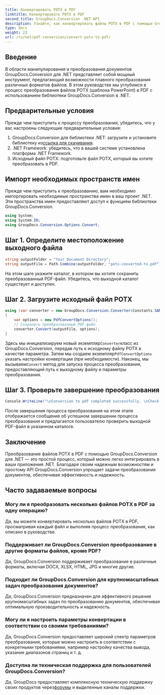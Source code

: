 ```yaml
---
title: Конвертировать POTX в PDF
linktitle: Конвертировать POTX в PDF
second_title: GroupDocs.Conversion .NET API
description: Узнайте, как конвертировать файлы POTX в PDF с помощью GroupDocs.Conversion для .NET. Следуйте этому пошаговому руководству для беспрепятственного преобразования документов.
type: docs
weight: 23
url: /ru/net/pdf-conversion/convert-potx-to-pdf/
---
```

## Введение
В области манипулирования и преобразования документов GroupDocs.Conversion для .NET представляет собой мощный инструмент, предлагающий возможности плавного преобразования различных форматов файлов. В этом руководстве мы углубимся в процесс преобразования файлов POTX (шаблона PowerPoint) в PDF с использованием библиотеки GroupDocs.Conversion в .NET.
## Предварительные условия
Прежде чем приступить к процессу преобразования, убедитесь, что у вас настроены следующие предварительные условия:
1.  GroupDocs.Conversion для библиотеки .NET: загрузите и установите библиотеку из[ссылка для скачивания](https://releases.groupdocs.com/conversion/net/).
2. .NET Framework: убедитесь, что в вашей системе установлена платформа .NET Framework.
3. Исходный файл POTX: подготовьте файл POTX, который вы хотите преобразовать в PDF.

## Импорт необходимых пространств имен
Прежде чем приступить к преобразованию, вам необходимо импортировать необходимые пространства имен в ваш проект .NET. Эти пространства имен предоставляют доступ к функциям библиотеки GroupDocs.Conversion.
```csharp
using System;
using System.IO;
using GroupDocs.Conversion.Options.Convert;
```
## Шаг 1. Определите местоположение выходного файла
```csharp
string outputFolder = "Your Document Directory";
string outputFile = Path.Combine(outputFolder, "potx-converted-to.pdf");
```
На этом шаге укажите каталог, в котором вы хотите сохранить преобразованный PDF-файл. Убедитесь, что выходной каталог существует и доступен.
## Шаг 2. Загрузите исходный файл POTX
```csharp
using (var converter = new GroupDocs.Conversion.Converter(Constants.SAMPLE_POTX))
{
    var options = new PdfConvertOptions();
    // Сохранить преобразованный PDF-файл
    converter.Convert(outputFile, options);
}
```
 Здесь мы инициализируем новый экземпляр`Converter`класс из GroupDocs.Conversion, передав путь к исходному файлу POTX в качестве параметра. Затем мы создаем экземпляр`PdfConvertOptions` указать настройки конвертации (при необходимости). Наконец, мы вызываем`Convert` метод для запуска процесса преобразования, предоставляющий путь к выходному файлу и параметры преобразования.
## Шаг 3. Проверьте завершение преобразования
```csharp
Console.WriteLine("\nConversion to pdf completed successfully. \nCheck output in {0}", outputFolder);
```
После завершения процесса преобразования на этом этапе отображается сообщение об успешном завершении процесса преобразования и предлагается пользователю проверить выходной PDF-файл в указанном каталоге.

## Заключение
Преобразование файлов POTX в PDF с помощью GroupDocs.Conversion для .NET — это простой процесс, который можно легко интегрировать в ваши приложения .NET. Благодаря своим надежным возможностям и простому API GroupDocs.Conversion упрощает задачи преобразования документов, обеспечивая эффективность и надежность.
## Часто задаваемые вопросы
### Могу ли я преобразовать несколько файлов POTX в PDF за одну операцию?
Да, вы можете конвертировать несколько файлов POTX в PDF, просматривая каждый файл и выполняя процесс преобразования, как описано в руководстве.
### Поддерживает ли GroupDocs.Conversion преобразование в другие форматы файлов, кроме PDF?
Да, GroupDocs.Conversion поддерживает преобразование в различные форматы, включая DOCX, XLSX, HTML, JPG и многие другие.
### Подходит ли GroupDocs.Conversion для крупномасштабных задач преобразования документов?
Да, GroupDocs.Conversion предназначен для эффективного решения крупномасштабных задач по преобразованию документов, обеспечивая оптимальную производительность и надежность.
### Могу ли я настроить параметры конвертации в соответствии со своими требованиями?
Да, GroupDocs.Conversion предоставляет широкий спектр параметров преобразования, которые можно настроить в соответствии с конкретными требованиями, например настройку качества вывода, указание диапазонов страниц и т. д.
### Доступна ли техническая поддержка для пользователей GroupDocs.Conversion?
 Да, GroupDocs предоставляет комплексную техническую поддержку своих продуктов через[форумы](https://purchase.groupdocs.com/temporary-license/) и выделенные каналы поддержки.